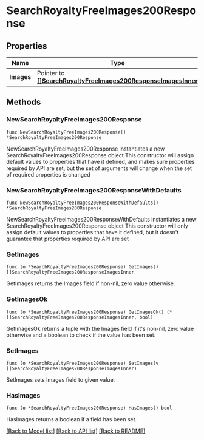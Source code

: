 # SearchRoyaltyFreeImages200Response

## Properties

Name | Type | Description | Notes
------------ | ------------- | ------------- | -------------
**Images** | Pointer to [**[]SearchRoyaltyFreeImages200ResponseImagesInner**](SearchRoyaltyFreeImages200ResponseImagesInner.md) |  | [optional] 

## Methods

### NewSearchRoyaltyFreeImages200Response

`func NewSearchRoyaltyFreeImages200Response() *SearchRoyaltyFreeImages200Response`

NewSearchRoyaltyFreeImages200Response instantiates a new SearchRoyaltyFreeImages200Response object
This constructor will assign default values to properties that have it defined,
and makes sure properties required by API are set, but the set of arguments
will change when the set of required properties is changed

### NewSearchRoyaltyFreeImages200ResponseWithDefaults

`func NewSearchRoyaltyFreeImages200ResponseWithDefaults() *SearchRoyaltyFreeImages200Response`

NewSearchRoyaltyFreeImages200ResponseWithDefaults instantiates a new SearchRoyaltyFreeImages200Response object
This constructor will only assign default values to properties that have it defined,
but it doesn't guarantee that properties required by API are set

### GetImages

`func (o *SearchRoyaltyFreeImages200Response) GetImages() []SearchRoyaltyFreeImages200ResponseImagesInner`

GetImages returns the Images field if non-nil, zero value otherwise.

### GetImagesOk

`func (o *SearchRoyaltyFreeImages200Response) GetImagesOk() (*[]SearchRoyaltyFreeImages200ResponseImagesInner, bool)`

GetImagesOk returns a tuple with the Images field if it's non-nil, zero value otherwise
and a boolean to check if the value has been set.

### SetImages

`func (o *SearchRoyaltyFreeImages200Response) SetImages(v []SearchRoyaltyFreeImages200ResponseImagesInner)`

SetImages sets Images field to given value.

### HasImages

`func (o *SearchRoyaltyFreeImages200Response) HasImages() bool`

HasImages returns a boolean if a field has been set.


[[Back to Model list]](../README.md#documentation-for-models) [[Back to API list]](../README.md#documentation-for-api-endpoints) [[Back to README]](../README.md)


